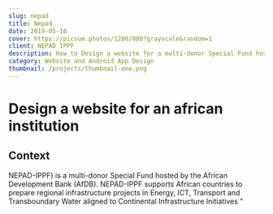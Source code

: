 ```yaml
---
slug: nepad
title: Nepad 
date: 2019-05-10
cover: https://picsum.photos/1200/800?grayscale&random=1
client: NEPAD IPPF
description: How to Design a website for a multi-donor Special Fund hosted by the African Development Bank
category: Website and Android App Design
thumbnail: /projects/thumbnail-one.png
---
```


# Design a website for an african institution

## Context

NEPAD-IPPF) is a multi-donor Special Fund hosted by the African Development Bank (AfDB). NEPAD-IPPF supports African countries to prepare regional infrastructure projects in Energy, ICT, Transport and Transboundary Water aligned to Continental Infrastructure Initiatives "

